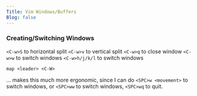```yaml
---
Title: Vim Windows/Buffers
Blog: false
---
```


### Creating/Switching Windows

`<C-w>S` to horizontal split
`<C-w>v` to vertical split
`<C-w>q` to close window
`<C-w>w` to switch windows
`<C-w>h/j/k/l` to switch windows

```
map <leader> <C-W>
```

... makes this much more ergonomic, since I can do `<SPC>w <movement>` to switch windows, or `<SPC>ww` to switch windows, `<SPC>wq` to quit.
